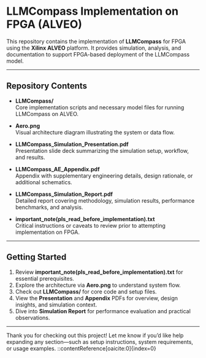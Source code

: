 # LLMCompass Implementation on FPGA (ALVEO)

This repository contains the implementation of **LLMCompass** for FPGA using the **Xilinx ALVEO** platform. It provides simulation, analysis, and documentation to support FPGA-based deployment of the LLMCompass model.

---

##  Repository Contents

- **LLMCompass/**  
  Core implementation scripts and necessary model files for running LLMCompass on ALVEO.

- **Aero.png**  
  Visual architecture diagram illustrating the system or data flow.

- **LLMCompass_Simulation_Presentation.pdf**  
  Presentation slide deck summarizing the simulation setup, workflow, and results.

- **LLMCompass_AE_Appendix.pdf**  
  Appendix with supplementary engineering details, design rationale, or additional schematics.

- **LLMCompass_Simulation_Report.pdf**  
  Detailed report covering methodology, simulation results, performance benchmarks, and analysis.

- **important_note(pls_read_before_implementation).txt**  
  Critical instructions or caveats to review prior to attempting implementation on FPGA.

---

##  Getting Started

1. Review **important_note(pls_read_before_implementation).txt** for essential prerequisites.
2. Explore the architecture via **Aero.png** to understand system flow.
3. Check out **LLMCompass/** for core code and setup files.
4. View the **Presentation** and **Appendix** PDFs for overview, design insights, and simulation context.
5. Dive into **Simulation Report** for performance evaluation and practical observations.


---

Thank you for checking out this project! Let me know if you’d like help expanding any section—such as setup instructions, system requirements, or usage examples.
::contentReference[oaicite:0]{index=0}
